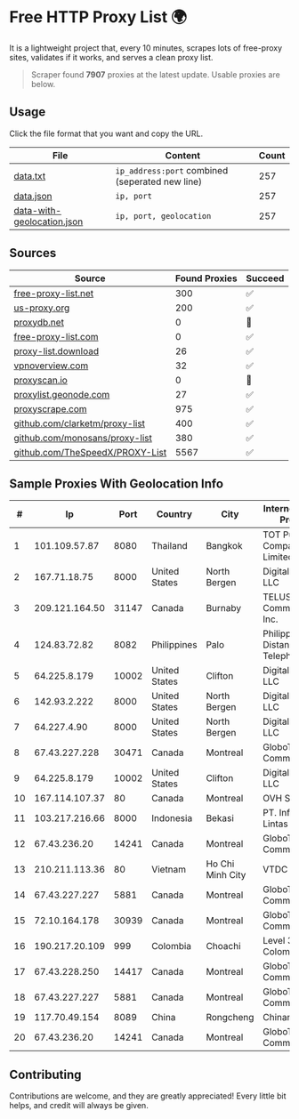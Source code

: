 
# Free HTTP Proxy List 🌍

It is a lightweight project that, every 10 minutes, scrapes lots of free-proxy sites, validates if it works, and serves a clean proxy list.


> Scraper found **7907** proxies at the latest update. Usable proxies are below.

## Usage

Click the file format that you want and copy the URL.


|File|Content|Count|
|----|-------|-----|
|[data.txt](https://raw.githubusercontent.com/themiralay/Proxy-List-World/master/data.txt)|`ip_address:port` combined (seperated new line)|257|
|[data.json](https://raw.githubusercontent.com/themiralay/Proxy-List-World/master/data.json)|`ip, port`|257|
|[data-with-geolocation.json](https://raw.githubusercontent.com/themiralay/Proxy-List-World/master/data-with-geolocation.json)|`ip, port, geolocation`|257|

## Sources

|Source|Found Proxies|Succeed|
|------|-------------|-------|
|[free-proxy-list.net](https://free-proxy-list.net)|300|✅|
|[us-proxy.org](https://www.us-proxy.org)|200|✅|
|[proxydb.net](http://proxydb.net)|0|🚫|
|[free-proxy-list.com](https://free-proxy-list.com/?page=&port=&type%5B%5D=http&type%5B%5D=https&up_time=0&search=Search)|0|✅|
|[proxy-list.download](https://www.proxy-list.download/HTTP)|26|✅|
|[vpnoverview.com](https://vpnoverview.com/privacy/anonymous-browsing/free-proxy-servers)|32|✅|
|[proxyscan.io](https://www.proxyscan.io)|0|🚫|
|[proxylist.geonode.com](https://proxylist.geonode.com/api/proxy-list?limit=300&page=1&sort_by=lastChecked&sort_type=desc&protocols=http,https)|27|✅|
|[proxyscrape.com](https://api.proxyscrape.com/v2/?request=displayproxies&protocol=http&timeout=10000&country=all&ssl=all&anonymity=all)|975|✅|
|[github.com/clarketm/proxy-list](https://raw.githubusercontent.com/clarketm/proxy-list/master/proxy-list-raw.txt)|400|✅|
|[github.com/monosans/proxy-list](https://raw.githubusercontent.com/monosans/proxy-list/main/proxies/http.txt)|380|✅|
|[github.com/TheSpeedX/PROXY-List](https://raw.githubusercontent.com/TheSpeedX/PROXY-List/master/http.txt)|5567|✅|


## Sample Proxies With Geolocation Info

|#|Ip|Port|Country|City|Internet Service Provider|
|-|--|----|-------|----|-------------------------|
|1|101.109.57.87|8080|Thailand|Bangkok|TOT Public Company Limited|
|2|167.71.18.75|8000|United States|North Bergen|DigitalOcean, LLC|
|3|209.121.164.50|31147|Canada|Burnaby|TELUS Communications Inc.|
|4|124.83.72.82|8082|Philippines|Palo|Philippine Long Distance Telephone Co.|
|5|64.225.8.179|10002|United States|Clifton|DigitalOcean, LLC|
|6|142.93.2.222|8000|United States|North Bergen|DigitalOcean, LLC|
|7|64.227.4.90|8000|United States|North Bergen|DigitalOcean, LLC|
|8|67.43.227.228|30471|Canada|Montreal|GloboTech Communications|
|9|64.225.8.179|10002|United States|Clifton|DigitalOcean, LLC|
|10|167.114.107.37|80|Canada|Montreal|OVH SAS|
|11|103.217.216.66|8000|Indonesia|Bekasi|PT. Infotama Lintas Global|
|12|67.43.236.20|14241|Canada|Montreal|GloboTech Communications|
|13|210.211.113.36|80|Vietnam|Ho Chi Minh City|VTDC|
|14|67.43.227.227|5881|Canada|Montreal|GloboTech Communications|
|15|72.10.164.178|30939|Canada|Montreal|GloboTech Communications|
|16|190.217.20.109|999|Colombia|Choachi|Level 3 Colombia S.A|
|17|67.43.228.250|14417|Canada|Montreal|GloboTech Communications|
|18|67.43.227.227|5881|Canada|Montreal|GloboTech Communications|
|19|117.70.49.154|8089|China|Rongcheng|Chinanet|
|20|67.43.236.20|14241|Canada|Montreal|GloboTech Communications|



## Contributing

Contributions are welcome, and they are greatly appreciated! Every
little bit helps, and credit will always be given.

